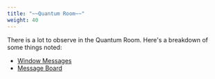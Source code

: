 ```yaml
---
title: "~~Quantum Room~~"
weight: 40
--- 
```


There is a lot to observe in the Quantum Room. Here's a breakdown of some things noted:

- [Window Messages](window_messages)
- [Message Board](message_board)

